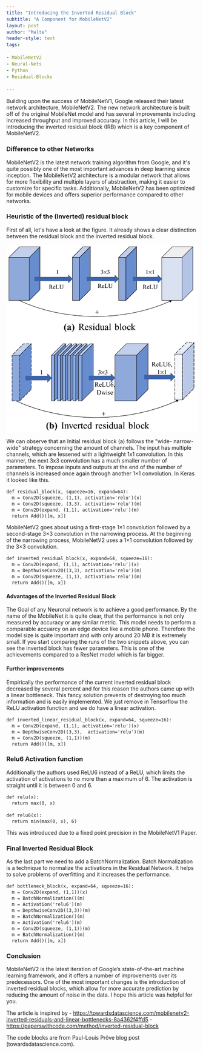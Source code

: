 ```yaml
---
title: "Introducing the Inverted Residual Block"
subtitle: "A Component for MobileNetV2"
layout: post
author: "Malte"
header-style: text
tags:

- MobileNetV2
- Neural-Nets
- Python
- Residual-Blocks

---
```

Building upon the success of MobileNetV1, Google released their latest network architecture, MobileNetV2. The new
network architecture is built off of the original MobileNet model and has several improvements including increased
throughput and improved accuracy. In this article, I will be introducing the inverted residual block (IRB) which is a
key component of MobileNetV2.

### Difference to other Networks

MobileNetV2 is the latest network training algorithm from Google, and it's quite possibly one of the most important
advances in deep learning since inception. The MobileNetV2 architecture is a modular network that allows for more
flexibility and multiple layers of abstraction, making it easier to customize for specific tasks. Additionally,
MobileNetV2 has been optimized for mobile devices and offers superior performance compared to other networks.

### Heuristic of the (Inverted) residual block

First of all, let's have a look at the figure. It already shows a clear distinction between the residual block and the
inverted residual block.

![img](/img/residual-block.png)

We can observe that an Initial residual block (a) follows the "wide- narrow- wide" strategy concerning the amount of
channels. The input has multiple channels, which are lessened with a lightweight 1x1 convolution. In this manner, the
next 3x3 convolution has a much smaller number of parameters. To impose inputs and outputs at the end of the number of
channels is increased once again through another 1×1 convolution. In Keras it looked like this.

```
def residual_block(x, squeeze=16, expand=64):
  m = Conv2D(squeeze, (1,1), activation='relu')(x)
  m = Conv2D(squeeze, (3,3), activation='relu')(m)
  m = Conv2D(expand, (1,1), activation='relu')(m)
  return Add()([m, x])
```

MobileNetV2 goes about using a first-stage 1×1 convolution followed by a second-stage 3×3 convolution in the narrowing
process. At the beginning of the narrowing process, MobileNetV2 uses a 1×1 convolution followed by the 3×3 convolution.

```
def inverted_residual_block(x, expand=64, squeeze=16):
  m = Conv2D(expand, (1,1), activation='relu')(x)
  m = DepthwiseConv2D((3,3), activation='relu')(m)
  m = Conv2D(squeeze, (1,1), activation='relu')(m)
  return Add()([m, x])
```


#### Advantages of the Inverted Residual Block

The Goal of any Neuronal network is to achieve a good performance. By the name of the MobileNet it is quite clear, that
the performance is not only measured by accuracy or any similar metric. This model needs to perform a comparable
accuarcy on an edge device like a mobile phone. Therefore the model size is quite important and with only around 20 MB
it is extremely small. If you start comparing the runs of the two snippets above, you can see the inverted block has
fewer parameters. This is one of the achievements compared to a ResNet model which is far bigger.

#### Further improvements

Empirically the performance of the current inverted residual block decreased by several percent and for this reason the
authors came up with a linear bottleneck. This fancy solution prevents of destroying too much information and is easily
implemented. We just remove in Tensorflow the ReLU activation function and we do have a linear activation.

```
def inverted_linear_residual_block(x, expand=64, squeeze=16):
  m = Conv2D(expand, (1,1), activation='relu')(x)
  m = DepthwiseConv2D((3,3),  activation='relu')(m)
  m = Conv2D(squeeze, (1,1))(m)
  return Add()([m, x])
```

### Relu6 Activation function

Additionally the authors used ReLU6 instead of a ReLU, which limits the activation of activations to no more than a
maximum of 6. The activation is straight until it is between 0 and 6.

```
def relu(x):
  return max(0, x)

def relu6(x):
  return min(max(0, x), 6)
```

This was introduced due to a fixed point precision in the MobileNetV1 Paper.

### Final Inverted Residual Block

As the last part we need to add a BatchNormalization. Batch Normalization is a technique to normalize the activations in
the Residual Network. It helps to solve problems of overfitting and it increases the performance.

```
def bottleneck_block(x, expand=64, squeeze=16):
  m = Conv2D(expand, (1,1))(x)
  m = BatchNormalization()(m)
  m = Activation('relu6')(m)
  m = DepthwiseConv2D((3,3))(m)
  m = BatchNormalization()(m)
  m = Activation('relu6')(m)
  m = Conv2D(squeeze, (1,1))(m)
  m = BatchNormalization()(m)
  return Add()([m, x])
```

### Conclusion

MobileNetV2 is the latest iteration of Google’s state-of-the-art machine learning framework, and it offers a number of
improvements over its predecessors. One of the most important changes is the introduction of inverted residual blocks,
which allow for more accurate prediction by reducing the amount of noise in the data. I hope this article was helpful
for you.

The article is inspired by
    - https://towardsdatascience.com/mobilenetv2-inverted-residuals-and-linear-bottlenecks-8a4362f4ffd5
    - https://paperswithcode.com/method/inverted-residual-block

The code blocks are from Paul-Louis Pröve blog post (towardsdatascience.com).

